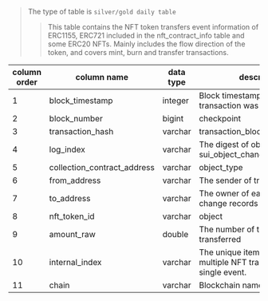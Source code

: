 > The type of table is `silver/gold daily table` 
>> This table contains the NFT token transfers event information of ERC1155, ERC721 included in the nft_contract_info table and some ERC20 NFTs. Mainly includes the flow direction of the token, and covers mint, burn and transfer transactions.

| column order | column name                 | data type | description                                                            | is_unique_key |
| ------------ | --------------------------- | --------- | ---------------------------------------------------------------------- | ------------- |
| 1            | block_timestamp             | integer   | Block timestamp where this transaction was in                          | Y             |
| 2            | block_number                | bigint    | checkpoint                                                             | Y             |
| 3            | transaction_hash            | varchar   | transaction_block_digest                                               | Y             |
| 4            | log_index                   | varchar   | The digest of object change => sui_object_change_history.digest        | Y             |
| 5            | collection_contract_address | varchar   | object_type                                                            | Y             |
| 6            | from_address                | varchar   | The sender of transaction                                              |               |
| 7            | to_address                  | varchar   | The owner of each object change records                                |               |
| 8            | nft_token_id                | varchar   | object                                                                 | Y             |
| 9            | amount_raw                  | double    | The number of tokens transferred                                       |               |
| 10           | internal_index              | varchar   | The unique item index for multiple NFT transactions in a single event. | Y             |
| 11           | chain                       | varchar   | Blockchain name                                                        | Y             |
